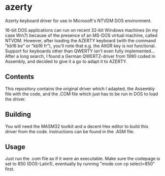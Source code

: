 azerty
======

Azerty keyboard driver for use in Microsoft's NTVDM DOS environment.

16-bit DOS applications can run on recent 32-bit Windows machines (in my case Win7) because of the presence of an MS-DOS virtual machine, called NTVDM.
However, after loading the AZERTY keyboard (with the command "kb16 be" or "kb16 fr"), you'll note that e.g. the AltGR key is not functional. Support for keyboards other than QWERTY isn't even fully implemented...
After a long search, I found a German QWERTZ-driver from 1990 coded in Assembly, and decided to give it a go to adapt it to AZERTY.

Contents
--------

This repository contains the original driver which I adapted, the Assembly file with the code, and the .COM file which just has to be run in DOS to load the driver.

Building
--------

You will need the MASM32 toolkit and a decent Hex editor to build this driver from the code. Instructions can be found in the .ASM file.

Usage
-----

Just run the .com file as if it were an executable. Make sure the codepage is set to 850 (DOS-Latin1), eventually by running "mode con cp select=850" first.